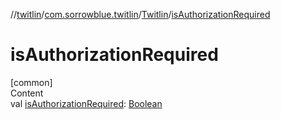 //[twitlin](../../index.md)/[com.sorrowblue.twitlin](../index.md)/[Twitlin](index.md)/[isAuthorizationRequired](is-authorization-required.md)



# isAuthorizationRequired  
[common]  
Content  
val [isAuthorizationRequired](is-authorization-required.md): [Boolean](https://kotlinlang.org/api/latest/jvm/stdlib/kotlin/-boolean/index.html)  



